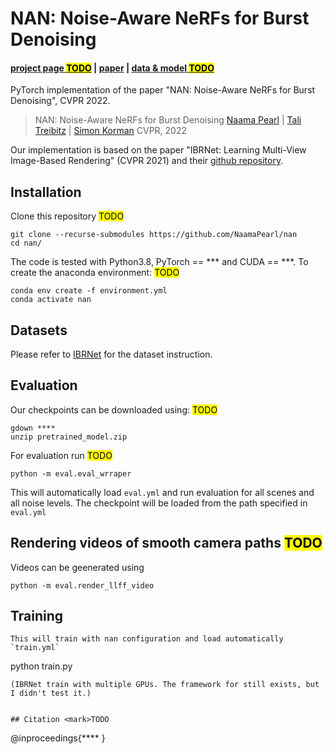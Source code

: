 # NAN: Noise-Aware NeRFs for Burst Denoising

#### [project page <mark>TODO](https://noise-aware-nerf.github.io) | [paper](https://arxiv.org/abs/2204.04668) | [data & model <mark>TODO]()
PyTorch implementation of the paper "NAN: Noise-Aware NeRFs for Burst Denoising", CVPR 2022.

> NAN: Noise-Aware NeRFs for Burst Denoising
> [Naama Pearl](mailto:naama.pearl@gmail.com) | [Tali Treibitz]() | [Simon Korman]()
> CVPR, 2022


Our implementation is based on the paper "IBRNet: Learning Multi-View Image-Based Rendering" (CVPR 2021) and their [github repository](https://github.com/googleinterns/IBRNet).



## Installation
Clone this repository <mark>TODO
```
git clone --recurse-submodules https://github.com/NaamaPearl/nan 
cd nan/
```

The code is tested with Python3.8, PyTorch == *** and CUDA == ***. To create the anaconda environment: <mark>TODO
```
conda env create -f environment.yml
conda activate nan
```

## Datasets
Please refer to [IBRNet](https://github.com/googleinterns/IBRNet) for the dataset instruction.

## Evaluation
Our checkpoints can be downloaded using: <mark>TODO
```
gdown ****
unzip pretrained_model.zip
```

For evaluation run <mark>TODO
```
python -m eval.eval_wrraper
```
This will automatically load `eval.yml` and run evaluation for all scenes and all noise levels.
The checkpoint will be loaded from the path specified in `eval.yml`

## Rendering videos of smooth camera paths <mark>TODO
Videos can be geenerated using
```
python -m eval.render_llff_video 
```

## Training

```
This will train with nan configuration and load automatically `train.yml`
```
python train.py 
```
(IBRNet train with multiple GPUs. The framework for still exists, but I didn't test it.)
 
 
## Citation <mark>TODO
```
 
@inproceedings{****
}

```
